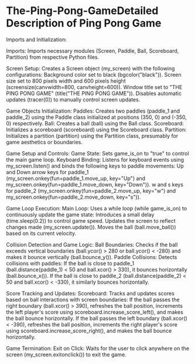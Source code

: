# The-Ping-Pong-GameDetailed Description of Ping Pong Game

Imports and Initialization:

Imports: 
Imports necessary modules (Screen, Paddle, Ball, Scoreboard, Partition) from respective Python files.

Screen Setup: 
Creates a Screen object (my_screen) with the following configurations:
Background color set to black (bgcolor("black")).
Screen size set to 800 pixels width and 600 pixels height (screensize(canvwidth=800, canvheight=600)).
Window title set to "THE PING PONG GAME" (title("THE PING PONG GAME")).
Disables automatic updates (tracer(0)) to manually control screen updates.

Game Objects Initialization:
Paddles: Creates two paddles (paddle_1 and paddle_2) using the Paddle class initialized at positions (350, 0) and (-350, 0) respectively.
Ball: Creates a ball (ball) using the Ball class.
Scoreboard: Initializes a scoreboard (scoreboard) using the Scoreboard class.
Partition: Initializes a partition (partition) using the Partition class, presumably for game aesthetics or boundaries.

Game Setup and Controls:
Game State: Sets game_is_on to "true" to control the main game loop.
Keyboard Binding: Listens for keyboard events using my_screen.listen() and binds the following keys to paddle movements:
Up and Down arrow keys for paddle_1 (my_screen.onkey(fun=paddle_1.move_up, key="Up") and my_screen.onkey(fun=paddle_1.move_down, key="Down")).
w and s keys for paddle_2 (my_screen.onkey(fun=paddle_2.move_up, key="w") and my_screen.onkey(fun=paddle_2.move_down, key="s")).

Game Loop Execution:
Main Loop: Uses a while loop (while game_is_on) to continuously update the game state:
Introduces a small delay (time.sleep(0.2)) to control game speed.
Updates the screen to reflect changes made (my_screen.update()).
Moves the ball (ball.move_ball()) based on its current velocity.

Collision Detection and Game Logic:
Ball Boundaries: Checks if the ball exceeds vertical boundaries (ball.ycor() > 280 or ball.ycor() < -280) and makes it bounce vertically (ball.bounce_y()).
Paddle Collisions: Detects collisions with paddles:
If the ball is close to paddle_1 (ball.distance(paddle_1) < 50 and ball.xcor() > 330), it bounces horizontally (ball.bounce_x()).
If the ball is close to paddle_2 (ball.distance(paddle_2) < 50 and ball.xcor() < -330), it similarly bounces horizontally.

Score Tracking and Updates:
Scoreboard: Tracks and updates scores based on ball interactions with screen boundaries:
If the ball passes the right boundary (ball.xcor() > 390), refreshes the ball position, increments the left player's score using scoreboard.increase_score_left(), and makes the ball bounce horizontally.
If the ball passes the left boundary (ball.xcor() < -390), refreshes the ball position, increments the right player's score using scoreboard.increase_score_right(), and makes the ball bounce horizontally.

Game Termination:
Exit on Click: Waits for the user to click anywhere on the screen (my_screen.exitonclick()) to exit the game.






